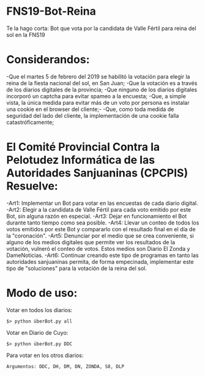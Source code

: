 # FNS19-Bot-Reina
Te la hago corta:
  Bot que vota por la candidata de Valle Fértil para reina del sol en la FNS19

# Considerandos:
-Que el martes 5 de febrero del 2019 se habilitó la votación para elegir la reina de la fiesta nacional del sol, en San Juan;
-Que la votación es a través de los diarios digitales de la provincia;
-Que ninguno de los diarios digitales incorporó un captcha para evitar spameo a la encuesta;
-Que, a simple vista, la única medida para evitar más de un voto por persona es instalar una cookie en el browser del cliente;-
-Que, como toda medida de seguridad del lado del cliente, la implementación de una cookie falla catastróficamente;
# El Comité Provincial Contra la Pelotudez Informática de las Autoridades Sanjuaninas (CPCPIS) Resuelve:
-Art1: Implementar un Bot para votar en las encuestas de cada diario digital.
-Art2: Elegir a la candidata de Valle Fértil para cada voto emitido por este Bot, sin alguna razón en especial. 
-Art3: Dejar en funcionamiento el Bot durante tanto tiempo como sea posible.
-Art4: Llevar un conteo de todos los votos emitidos por este Bot y compararlo con el resultado final en el día de la "coronación".
-Art5: Denunciar por el medio que se crea conveniente, si alguno de los medios digitales que permite ver los resultados de la 
votación, vulneró el conteo de votos. Estos medios son Diario El Zonda y DameNoticias.
-Art6: Continuar creando este tipo de programas en tanto las autoridades sanjuaninas permita, de forma empecinada, implementar este tipo de "soluciones" para la votación de la reina del sol.
# Modo de uso:
Votar en todos los diarios:
```
$> python überBot.py all
```

Votar en Diario de Cuyo: 
```
$> python überBot.py DDC
```

Para votar en los otros diarios: 
```
Argumentos: DDC, DH, DM, DN, ZONDA, S8, DLP
```

